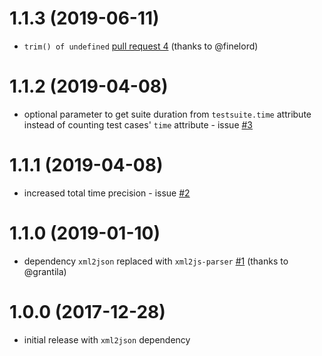 # 1.1.3 (2019-06-11)
* `trim() of undefined` [pull request 4](https://github.com/ladariha/junitxml-to-javascript/pull/4) (thanks to @finelord)


# 1.1.2 (2019-04-08)
* optional parameter to get suite duration from `testsuite.time` attribute instead of counting test cases' `time` attribute - issue [#3](https://github.com/ladariha/junitxml-to-javascript/issues/3)

# 1.1.1 (2019-04-08)
* increased total time precision - issue [#2](https://github.com/ladariha/junitxml-to-javascript/issues/2)

# 1.1.0 (2019-01-10)
* dependency `xml2json` replaced with `xml2js-parser` [#1](https://github.com/ladariha/junitxml-to-javascript/pull/1) (thanks to @grantila)

# 1.0.0 (2017-12-28)
* initial release with `xml2json` dependency
